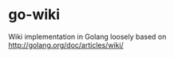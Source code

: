 go-wiki
=======

Wiki implementation in Golang loosely based on http://golang.org/doc/articles/wiki/
